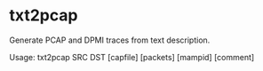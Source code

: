 txt2pcap
========

Generate PCAP and DPMI traces from text description.

Usage:
    txt2pcap SRC DST [capfile] [packets] [mampid] [comment]
